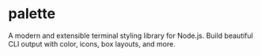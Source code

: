 # palette
A modern and extensible terminal styling library for Node.js. Build beautiful CLI output with color, icons, box layouts, and more.
